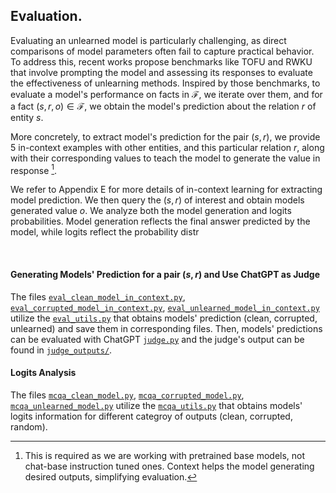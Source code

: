 ## Evaluation.

Evaluating an unlearned model is particularly challenging, as direct comparisons of model parameters often fail to capture practical behavior. To address this, recent works propose benchmarks like TOFU and RWKU that involve prompting the model and assessing its responses to evaluate the effectiveness of unlearning methods. Inspired by those benchmarks,  to evaluate a model's performance on facts in $\mathcal{F}$, we iterate over them, and for a fact $(s, r, o) \in \mathcal{F}$, we obtain the model's prediction about the relation $r$ of entity $s$.

More concretely, to extract model's prediction for the pair $(s, r)$, we provide $5$ in-context examples with other entities, and this particular relation $r$, along with their corresponding values to teach the model to generate the value in response [^1].

We refer to Appendix E for more details of in-context learning for extracting model prediction. We then query the $(s, r)$ of interest and obtain models generated value $o$. We analyze both the model generation and logits probabilities. Model generation reflects the final answer predicted by the model, while logits reflect the probability distr

<br>

#### Generating Models' Prediction for a pair $(s, r)$ and Use ChatGPT as Judge

The files [`eval_clean_model_in_context.py`](/evaluation/eval_clean_model_in_context.py), [`eval_corrupted_model_in_context.py`](/evaluation/eval_corrupted_model_in_context.py), [`eval_unlearned_model_in_context.py`](/evaluation/eval_unlearned_model_in_context.py) utilize the [`eval_utils.py`](/evaluation/eval_utils.py) that obtains models' prediction (clean, corrupted, unlearned) and save them in corresponding files. Then, models' predictions can be evaluated with ChatGPT [`judge.py`](chat_gpt_eval/judge.py) and the judge's output can be found in [`judge_outputs/`](/evaluation/chat_gpt_eval/judge_outputs/).

#### Logits Analysis

The files [`mcqa_clean_model.py`](/evaluation/mcqa_eval/mcqa_clean_model.py), [`mcqa_corrupted_model.py`](/evaluation/mcqa_eval/mcqa_corrupted_model.py), [`mcqa_unlearned_model.py`](/evaluation/mcqa_eval/mcqa_unlearned_model.py) utilize the [`mcqa_utils.py`](/evaluation/mcqa_eval/mcqa_utils.py) that obtains models' logits information for different categroy of outputs (clean, corrupted, random).

[^1]: This is required as we are working with pretrained base models, not chat-base instruction tuned ones. Context helps the model generating desired outputs, simplifying evaluation.
